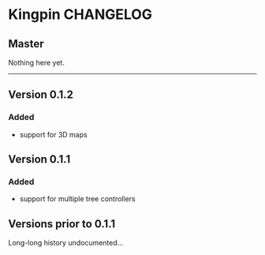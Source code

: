 # Kingpin CHANGELOG

## Master

Nothing here yet.

----

## Version 0.1.2

### Added

* support for 3D maps

## Version 0.1.1

### Added

* support for multiple tree controllers

## Versions prior to 0.1.1

Long-long history undocumented...

